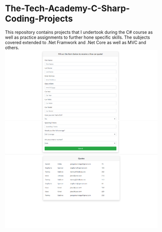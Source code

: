 # The-Tech-Academy-C-Sharp-Coding-Projects
This repository contains projects that I undertook during the C# course as well as practice assignments to further hone specific skills. The subjects covered extended to .Net Framwork and .Net Core as well as MVC and others.
<img src="Screenshots/C-1.png">
<img src="Screenshots/C-2.png">
<img src="Screenshots/C-3.png">
